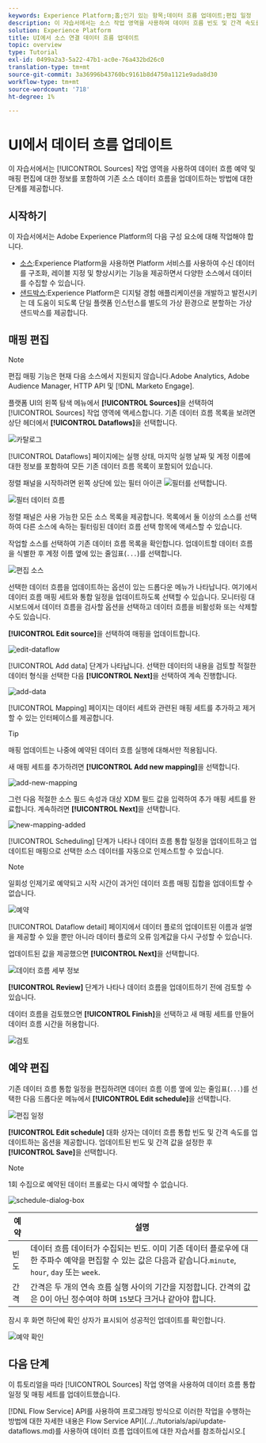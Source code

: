 ```yaml
---
keywords: Experience Platform;홈;인기 있는 항목;데이터 흐름 업데이트;편집 일정
description: 이 자습서에서는 소스 작업 영역을 사용하여 데이터 흐름 빈도 및 간격 속도를 포함하여 데이터 흐름 예약을 업데이트하는 단계를 설명합니다.
solution: Experience Platform
title: UI에서 소스 연결 데이터 흐름 업데이트
topic: overview
type: Tutorial
exl-id: 0499a2a3-5a22-47b1-ac0e-76a432bd26c0
translation-type: tm+mt
source-git-commit: 3a36996b43760bc9161b8d4750a1121e9ada8d30
workflow-type: tm+mt
source-wordcount: '718'
ht-degree: 1%

---
```


# UI에서 데이터 흐름 업데이트

이 자습서에서는 [!UICONTROL Sources] 작업 영역을 사용하여 데이터 흐름 예약 및 매핑 편집에 대한 정보를 포함하여 기존 소스 데이터 흐름을 업데이트하는 방법에 대한 단계를 제공합니다.

## 시작하기

이 자습서에서는 Adobe Experience Platform의 다음 구성 요소에 대해 작업해야 합니다.

- [소스](../../home.md):Experience Platform을 사용하면 Platform 서비스를 사용하여 수신 데이터를 구조화, 레이블 지정 및 향상시키는 기능을 제공하면서 다양한 소스에서 데이터를 수집할 수 있습니다.
- [샌드박스](../../../sandboxes/home.md):Experience Platform은 디지털 경험 애플리케이션을 개발하고 발전시키는 데 도움이 되도록 단일 플랫폼 인스턴스를 별도의 가상 환경으로 분할하는 가상 샌드박스를 제공합니다.

## 매핑 편집

>[!NOTE]
>
>편집 매핑 기능은 현재 다음 소스에서 지원되지 않습니다.Adobe Analytics, Adobe Audience Manager, HTTP API 및 [!DNL Marketo Engage].

플랫폼 UI의 왼쪽 탐색 메뉴에서 **[!UICONTROL Sources]**&#x200B;을 선택하여 [!UICONTROL Sources] 작업 영역에 액세스합니다. 기존 데이터 흐름 목록을 보려면 상단 헤더에서 **[!UICONTROL Dataflows]**&#x200B;을 선택합니다.

![카탈로그](../../images/tutorials/update-dataflows/catalog.png)

[!UICONTROL Dataflows] 페이지에는 실행 상태, 마지막 실행 날짜 및 계정 이름에 대한 정보를 포함하여 모든 기존 데이터 흐름 목록이 포함되어 있습니다.

정렬 패널을 시작하려면 왼쪽 상단에 있는 필터 아이콘 ![필터](../../images/tutorials/update/filter.png)를 선택합니다.

![필터 데이터 흐름](../../images/tutorials/update-dataflows/filter-dataflows.png)

정렬 패널은 사용 가능한 모든 소스 목록을 제공합니다. 목록에서 둘 이상의 소스를 선택하여 다른 소스에 속하는 필터링된 데이터 흐름 선택 항목에 액세스할 수 있습니다.

작업할 소스를 선택하여 기존 데이터 흐름 목록을 확인합니다. 업데이트할 데이터 흐름을 식별한 후 계정 이름 옆에 있는 줄임표(`...`)를 선택합니다.

![편집 소스](../../images/tutorials/update-dataflows/edit-source.png)

선택한 데이터 흐름을 업데이트하는 옵션이 있는 드롭다운 메뉴가 나타납니다. 여기에서 데이터 흐름 매핑 세트와 통합 일정을 업데이트하도록 선택할 수 있습니다. 모니터링 대시보드에서 데이터 흐름을 검사할 옵션을 선택하고 데이터 흐름을 비활성화 또는 삭제할 수도 있습니다.

**[!UICONTROL Edit source]**&#x200B;을 선택하여 매핑을 업데이트합니다.

![edit-dataflow](../../images/tutorials/update-dataflows/edit-dataflow.png)

[!UICONTROL Add data] 단계가 나타납니다. 선택한 데이터의 내용을 검토할 적절한 데이터 형식을 선택한 다음 **[!UICONTROL Next]**&#x200B;을 선택하여 계속 진행합니다.

![add-data](../../images/tutorials/update-dataflows/add-data.png)

[!UICONTROL Mapping] 페이지는 데이터 세트와 관련된 매핑 세트를 추가하고 제거할 수 있는 인터페이스를 제공합니다.

>[!TIP]
>
>매핑 업데이트는 나중에 예약된 데이터 흐름 실행에 대해서만 적용됩니다.

새 매핑 세트를 추가하려면 **[!UICONTROL Add new mapping]**&#x200B;을 선택합니다.

![add-new-mapping](../../images/tutorials/update-dataflows/add-new-mapping.png)

그런 다음 적절한 소스 필드 속성과 대상 XDM 필드 값을 입력하여 추가 매핑 세트를 완료합니다. 계속하려면 **[!UICONTROL Next]**&#x200B;을 선택합니다.

![new-mapping-added](../../images/tutorials/update-dataflows/new-mapping-added.png)

[!UICONTROL Scheduling] 단계가 나타나 데이터 흐름 통합 일정을 업데이트하고 업데이트된 매핑으로 선택한 소스 데이터를 자동으로 인제스트할 수 있습니다.

>[!NOTE]
>
>일회성 인제기로 예약되고 시작 시간이 과거인 데이터 흐름 매핑 집합을 업데이트할 수 없습니다.

![예약](../../images/tutorials/update-dataflows/scheduling.png)

[!UICONTROL Dataflow detail] 페이지에서 데이터 플로의 업데이트된 이름과 설명을 제공할 수 있을 뿐만 아니라 데이터 플로의 오류 임계값을 다시 구성할 수 있습니다.

업데이트된 값을 제공했으면 **[!UICONTROL Next]**&#x200B;을 선택합니다.

![데이터 흐름 세부 정보](../../images/tutorials/update-dataflows/dataflow-detail.png)

**[!UICONTROL Review]** 단계가 나타나 데이터 흐름을 업데이트하기 전에 검토할 수 있습니다.

데이터 흐름을 검토했으면 **[!UICONTROL Finish]**&#x200B;을 선택하고 새 매핑 세트를 만들어 데이터 흐름 시간을 허용합니다.

![검토](../../images/tutorials/update-dataflows/review.png)

## 예약 편집

기존 데이터 흐름 통합 일정을 편집하려면 데이터 흐름 이름 옆에 있는 줄임표(`...`)를 선택한 다음 드롭다운 메뉴에서 **[!UICONTROL Edit schedule]**&#x200B;을 선택합니다.

![편집 일정](../../images/tutorials/update-dataflows/edit-schedule.png)

**[!UICONTROL Edit schedule]** 대화 상자는 데이터 흐름 통합 빈도 및 간격 속도를 업데이트하는 옵션을 제공합니다. 업데이트된 빈도 및 간격 값을 설정한 후 **[!UICONTROL Save]**&#x200B;을 선택합니다.

>[!NOTE]
>
>1회 수집으로 예약된 데이터 프롤로는 다시 예약할 수 없습니다.

![schedule-dialog-box](../../images/tutorials/update-dataflows/schedule-dialog-box.png)

| 예약 | 설명 |
| ---------- | ----------- |
| 빈도 | 데이터 흐름 데이터가 수집되는 빈도. 이미 기존 데이터 플로우에 대한 주파수 예약을 편집할 수 있는 값은 다음과 같습니다.`minute`, `hour`, `day` 또는 `week`. |
| 간격 | 간격은 두 개의 연속 흐름 실행 사이의 기간을 지정합니다. 간격의 값은 0이 아닌 정수여야 하며 `15`보다 크거나 같아야 합니다. |

잠시 후 화면 하단에 확인 상자가 표시되어 성공적인 업데이트를 확인합니다.

![예약 확인](../../images/tutorials/update-dataflows/schedule-confirm.png)

## 다음 단계

이 튜토리얼을 따라 [!UICONTROL Sources] 작업 영역을 사용하여 데이터 흐름 통합 일정 및 매핑 세트를 업데이트했습니다.

[!DNL Flow Service] API를 사용하여 프로그래밍 방식으로 이러한 작업을 수행하는 방법에 대한 자세한 내용은 Flow Service API](../../tutorials/api/update-dataflows.md)를 사용하여 데이터 흐름 업데이트에 대한 자습서를 참조하십시오.[
